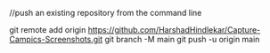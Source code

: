 
 //push an existing repository from the command line

git remote add origin https://github.com/HarshadHindlekar/Capture-Campics-Screenshots.git
git branch -M main
git push -u origin main

